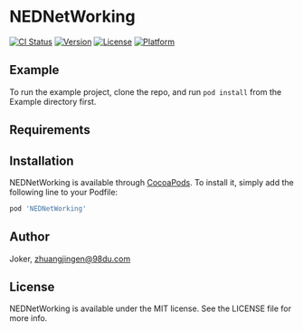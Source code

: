 # NEDNetWorking

[![CI Status](https://img.shields.io/travis/Joker/NEDNetWorking.svg?style=flat)](https://travis-ci.org/Joker/NEDNetWorking)
[![Version](https://img.shields.io/cocoapods/v/NEDNetWorking.svg?style=flat)](https://cocoapods.org/pods/NEDNetWorking)
[![License](https://img.shields.io/cocoapods/l/NEDNetWorking.svg?style=flat)](https://cocoapods.org/pods/NEDNetWorking)
[![Platform](https://img.shields.io/cocoapods/p/NEDNetWorking.svg?style=flat)](https://cocoapods.org/pods/NEDNetWorking)

## Example

To run the example project, clone the repo, and run `pod install` from the Example directory first.

## Requirements

## Installation

NEDNetWorking is available through [CocoaPods](https://cocoapods.org). To install
it, simply add the following line to your Podfile:

```ruby
pod 'NEDNetWorking'
```

## Author

Joker, zhuangjingen@98du.com

## License

NEDNetWorking is available under the MIT license. See the LICENSE file for more info.
